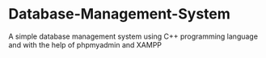 # Database-Management-System
A simple database management system using C++ programming language and with the help of phpmyadmin and XAMPP
